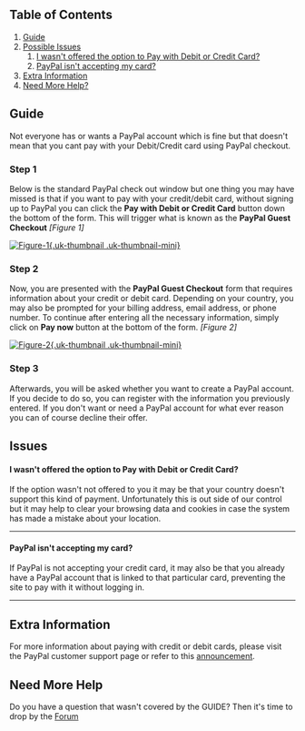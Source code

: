 ## Table of Contents
1.  [Guide](#guide)
2.  [Possible Issues](#issues)
    1.  [I wasn't offered the option to Pay with Debit or Credit Card?](#q1)
    2.  [PayPal isn't accepting my card?](#q2)
3.  [Extra Information](#extra)
4.  [Need More Help?](#more-help)


## <a class="doc-top" name="guide"></a>Guide

<div class="uk-alert">Not everyone has or wants a PayPal account which is fine but that doesn't mean that you cant pay with your Debit/Credit card using PayPal checkout.</div>

### Step 1

Below is the standard PayPal check out window but one thing you may have missed is that if you want to pay with your credit/debit card, without signing up to PayPal you can click the **Pay with Debit or Credit Card** button down the bottom of the form.  This will trigger what is known as the **PayPal Guest Checkout** *\[Figure 1\]*

<a data-lightbox="on" href="https://d1tgoab1lhw0tx.cloudfront.net/images/docs/paypal/no-paypal-account-f1.png ">![Figure-1](https://d1tgoab1lhw0tx.cloudfront.net/images/docs/paypal/no-paypal-account-f1.png "Figure-1"){.uk-thumbnail .uk-thumbnail-mini}</a>

### Step 2

Now, you are presented with the **PayPal Guest Checkout** form that requires information about your credit or debit card. Depending on your country, you may also be prompted for your billing address, email address, or phone number. To continue after entering all the necessary information, simply click on **Pay now** button at the bottom of the form. *\[Figure 2\]*

<a data-lightbox="on" href="https://d1tgoab1lhw0tx.cloudfront.net/images/docs/paypal/no-paypal-account-f2.png ">![Figure-2](https://d1tgoab1lhw0tx.cloudfront.net/images/docs/paypal/no-paypal-account-f2.png "Figure-2"){.uk-thumbnail .uk-thumbnail-mini}</a>

### Step 3
Afterwards, you will be asked whether you want to create a PayPal account. If you decide to do so, you can register with the information you previously entered. If you don't want or need a PayPal account for what ever reason you can of course decline their offer.

## <a name="issues"></a>Issues

#### <a name="q1"></a>I wasn't offered the option to Pay with Debit or Credit Card?

If the option wasn't not offered to you it may be that your country doesn't support this kind of payment. Unfortunately this is out side of our control but it may help to clear your browsing data and cookies in case the system has made a mistake about your location.

***

#### <a name="q2"></a>PayPal isn't accepting my card?

If PayPal is not accepting your credit card, it may also be that you already have a PayPal account that is linked to that particular card, preventing the site to pay with it without logging in.

***

## <a  name="extra"></a>Extra Information

For more information about paying with credit or debit cards, please visit the PayPal customer support page or refer to this [announcement](https://www.paypal.com/cgi-bin/webscr?cmd=p/mer/WAX_landing-outside).


## <a name="more-help"></a>Need More Help

<div class="uk-alert">Do you have a question that wasn't covered by the GUIDE? Then it's time to drop by the <a href="https://coalaweb.com/forum/index" target="_self">Forum</a></div>